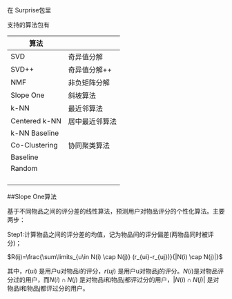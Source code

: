 在 Surprise包里

支持的算法包有

| 算法            |         |
| ------------- | ------- |
| SVD           | 奇异值分解   |
| SVD++         | 奇异值分解++ |
| NMF           | 非负矩阵分解  |
| Slope One     | 斜坡算法    |
| k-NN          | 最近邻算法   |
| Centered k-NN | 居中最近邻算法 |
| k-NN Baseline |         |
| Co-Clustering | 协同聚类算法  |
| Baseline      |         |
| Random        |         |
|               |         |
|               |         |
|               |         |
|               |         |





##Slope One算法

基于不同物品之间的评分差的线性算法，预测用户对物品评分的个性化算法。主要两步： 

Step1:计算物品之间的评分差的均值，记为物品间的评分偏差(两物品同时被评分)； 

$R(ij)=\frac{\sum\limits_{u\in N(i) \cap N(j)} (r_{ui}-r_{uj})}{|N(i) \cap N(j)|}$ 

其中，$r(ui)$ 是用户u对物品i的评分，$r(uj)$ 是用户u对物品j的评分。$N(i)$是对物品评分过的用户，而$N(i)\cap N(j)$ 是对物品i和物品j都评过分的用户，$|N(i)\cap N(j)|$ 是对物品i和物品j都评过分的用户。